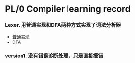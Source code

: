 # PL/0 Compiler learning record
### Lexer. 用普通实现和DFA两种方式实现了词法分析器
- [普通实现](https://juejin.cn/post/6929689435437006862)
- [DFA](https://juejin.cn/post/6935074305780744223)
### version1. 没有错误诊断处理，只是直接报错
